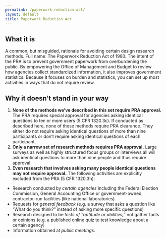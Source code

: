 ```yaml
---
permalink: /paperwork-reduction-act/
layout: default
title: Paperwork Reduction Act
---
```


## What it is

A common, but misguided, rationale for avoiding certain design research methods. Full name: The Paperwork Reduction Act of 1980. The intent of the PRA is to prevent government paperwork from overburdening the public. By empowering the Office of Management and Budget to review how agencies collect standardized information, it also improves government statistics. Because it focuses on burden and statistics, you can set up most activities in ways that do not require review.

## Why it doesn’t stand in your way

1. **None of the methods we’ve described in this set require PRA approval.** The PRA requires special approval for agencies asking identical questions to ten or more users (5 CFR 1320.3c). If conducted as described here, none of these methods require PRA clearance. They either do not require asking identical questions of more than nine participants or don’t require asking identical questions of each participant.
2. **Only a narrow set of research methods requires PRA approval.** Large surveys as well as highly structured focus groups or interviews all will ask identical questions to more than nine people and thus require approval.
3. **Even research that involves asking many people identical questions may not require approval.** The following activities are explicitly excluded from the PRA (5 CFR 1320.3h):
 - Research conducted by _certain agencies_ including the Federal Election Commission, General Accounting Office or government-owned, contractor-run facilities (like national laboratories).
 - Requests for _general feedback_ (e.g. a survey that asks a question like “What do you think?” instead of asking more specific questions)
 - Research designed to be _tests of “aptitude or abilities,”_ not gather facts or opinions (e.g. a published online quiz to test knowledge about a certain agency)
 - Information obtained at _public meetings_.